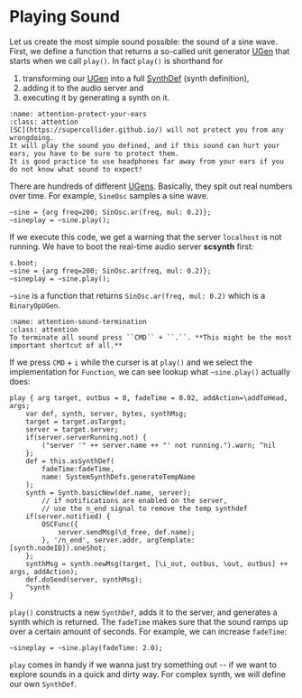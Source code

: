 # Playing Sound

Let us create the most simple sound possible: the sound of a sine wave. 
First, we define a function that returns a so-called unit generator [UGen](sec-ugens) that starts when we call ``play()``.
In fact ``play()`` is shorthand for

1. transforming our [UGen](sec-ugens) into a full [SynthDef](sec-synths) (synth definition), 
2. adding it to the audio server and 
3. executing it by generating a synth on it.

```{admonition} Protect your ears!
:name: attention-protect-your-ears
:class: attention
[SC](https://supercollider.github.io/) will not protect you from any wrongdoing. 
It will play the sound you defined, and if this sound can hurt your ears, you have to be sure to protect them.
It is good practice to use headphones far away from your ears if you do not know what sound to expect!
```

There are hundreds of different [UGens](sec-ugens).
Basically, they spit out real numbers over time. 
For example, ``SineOsc`` samples a sine wave.

```isc
~sine = {arg freq=200; SinOsc.ar(freq, mul: 0.2)};
~sineplay = ~sine.play();
```

If we execute this code, we get a warning that the server ``localhost`` is not running.
We have to boot the real-time audio server **scsynth** first:

```isc
s.boot;
~sine = {arg freq=200; SinOsc.ar(freq, mul: 0.2)};
~sineplay = ~sine.play();
```

``~sine`` is a function that returns ``SinOsc.ar(freq, mul: 0.2)`` which is a ``BinaryOpUGen``.

```{admonition} Sound termination
:name: attention-sound-termination
:class: attention
To terminate all sound press ``CMD`` + ``.``. **This might be the most important shortcut of all.**
```

If we press ``CMD`` + ``i`` while the curser is at ``play()`` and we select the implementation for ``Function``, we can see lookup what ``~sine.play()`` actually does:

```isc
play { arg target, outbus = 0, fadeTime = 0.02, addAction=\addToHead, args;
    var def, synth, server, bytes, synthMsg;
    target = target.asTarget;
    server = target.server;
    if(server.serverRunning.not) {
        ("server '" ++ server.name ++ "' not running.").warn; ^nil
    };
    def = this.asSynthDef(
        fadeTime:fadeTime,
        name: SystemSynthDefs.generateTempName
    );
    synth = Synth.basicNew(def.name, server);
        // if notifications are enabled on the server,
        // use the n_end signal to remove the temp synthdef
    if(server.notified) {
        OSCFunc({
            server.sendMsg(\d_free, def.name);
        }, '/n_end', server.addr, argTemplate: [synth.nodeID]).oneShot;
    };
    synthMsg = synth.newMsg(target, [\i_out, outbus, \out, outbus] ++ args, addAction);
    def.doSend(server, synthMsg);
    ^synth
}
```

``play()`` constructs a new ``SynthDef``, adds it to the server, and generates a synth which is returned.
The ``fadeTime`` makes sure that the sound ramps up over a certain amount of seconds.
For example, we can increase ``fadeTime``:

```isc
~sineplay = ~sine.play(fadeTime: 2.0);
```

``play`` comes in handy if we wanna just try something out -- if we want to explore sounds in a quick and dirty way.
For complex synth, we will define our own ``SynthDef``.
